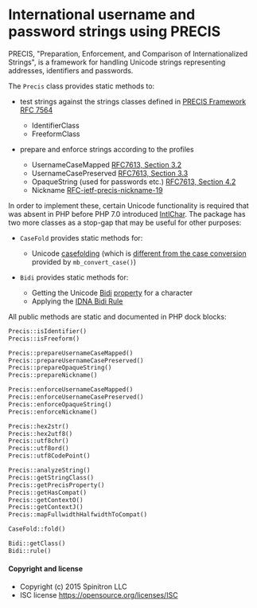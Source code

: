 # International username and password strings using PRECIS

PRECIS, "Preparation, Enforcement, and Comparison of Internationalized Strings", is a
framework for handling Unicode strings representing addresses, identifiers and passwords.

The `Precis` class provides static methods to:

- test strings against the strings classes defined in [PRECIS Framework RFC 7564](https://tools.ietf.org/html/rfc7564)
    - IdentifierClass
    - FreeformClass
    
- prepare and enforce strings according to the profiles
    - UsernameCaseMapped [RFC7613, Section 3.2](http://tools.ietf.org/html/rfc7613)
    - UsernameCasePreserved [RFC7613, Section 3.3](http://tools.ietf.org/html/rfc7613)
    - OpaqueString (used for passwords etc.) [RFC7613, Section 4.2](http://tools.ietf.org/html/rfc7613)
    - Nickname [RFC-ietf-precis-nickname-19](https://datatracker.ietf.org/doc/draft-ietf-precis-nickname/)

In order to implement these, certain Unicode functionality is required that was 
absent in PHP before PHP 7.0 introduced [IntlChar](http://php.net/manual/en/class.intlchar.php).
The package has two more classes as a stop-gap that may be useful for other purposes:

- `CaseFold` provides static methods for:

    - Unicode [casefolding](http://www.unicode.org/reports/tr44/#CaseFolding.txt) 
    (which is [different from the case conversion](http://unicode.org/faq/casemap_charprop.html) provided by `mb_convert_case()`)

- `Bidi` provides static methods for:

    - Getting the Unicode [Bidi](http://unicode.org/faq/bidi.html) [property](http://www.unicode.org/reports/tr9/) for a character
    - Applying the [IDNA Bidi Rule](https://tools.ietf.org/html/rfc5893)

All public methods are static and documented in PHP dock blocks:

```php
Precis::isIdentifier()
Precis::isFreeform()

Precis::prepareUsernameCaseMapped()
Precis::prepareUsernameCasePreserved()
Precis::prepareOpaqueString()
Precis::prepareNickname()

Precis::enforceUsernameCaseMapped()
Precis::enforceUsernameCasePreserved()
Precis::enforceOpaqueString()
Precis::enforceNickname()

Precis::hex2str()
Precis::hex2utf8()
Precis::utf8chr()
Precis::utf8ord()
Precis::utf8CodePoint()

Precis::analyzeString()
Precis::getStringClass()
Precis::getPrecisProperty()
Precis::getHasCompat()
Precis::getContextO()
Precis::getContextJ()
Precis::mapFullwidthHalfwidthToCompat()

CaseFold::fold()

Bidi::getClass()
Bidi::rule()
```

#### Copyright and license

- Copyright (c) 2015 Spinitron LLC
- ISC license https://opensource.org/licenses/ISC

